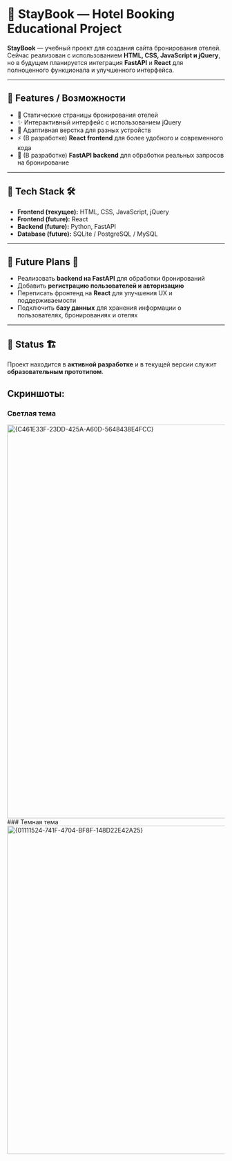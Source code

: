 # 🏨 StayBook — Hotel Booking Educational Project

**StayBook** — учебный проект для создания сайта бронирования отелей.
Сейчас реализован с использованием **HTML, CSS, JavaScript и jQuery**, но в будущем планируется интеграция **FastAPI** и **React** для полноценного функционала и улучшенного интерфейса.

---

## 🔹 Features / Возможности

* 📄 Статические страницы бронирования отелей
* ✨ Интерактивный интерфейс с использованием jQuery
* 📱 Адаптивная верстка для разных устройств
* ⚡ (В разработке) **React frontend** для более удобного и современного кода
* 🔧 (В разработке) **FastAPI backend** для обработки реальных запросов на бронирование

---

## 🔹 Tech Stack 🛠

* **Frontend (текущее):** HTML, CSS, JavaScript, jQuery
* **Frontend (future):** React
* **Backend (future):** Python, FastAPI
* **Database (future):** SQLite / PostgreSQL / MySQL

---

## 🔹 Future Plans 🚀

* Реализовать **backend на FastAPI** для обработки бронирований
* Добавить **регистрацию пользователей и авторизацию**
* Переписать фронтенд на **React** для улучшения UX и поддерживаемости
* Подключить **базу данных** для хранения информации о пользователях, бронированиях и отелях

---

## 🔹 Status 🏗

Проект находится в **активной разработке** и в текущей версии служит **образовательным прототипом**.

## Скриншоты:
### Светлая тема
<img width="1900" height="911" alt="{C461E33F-23DD-425A-A60D-5648438E4FCC}" src="https://github.com/user-attachments/assets/7e4e95a8-73bb-4bd0-98d0-3ef15e75f841" />
### Темная тема
<img width="1901" height="760" alt="{01111524-741F-4704-BF8F-148D22E42A25}" src="https://github.com/user-attachments/assets/7cc16fb2-c343-4792-9c69-a7a1ab36babf" />

